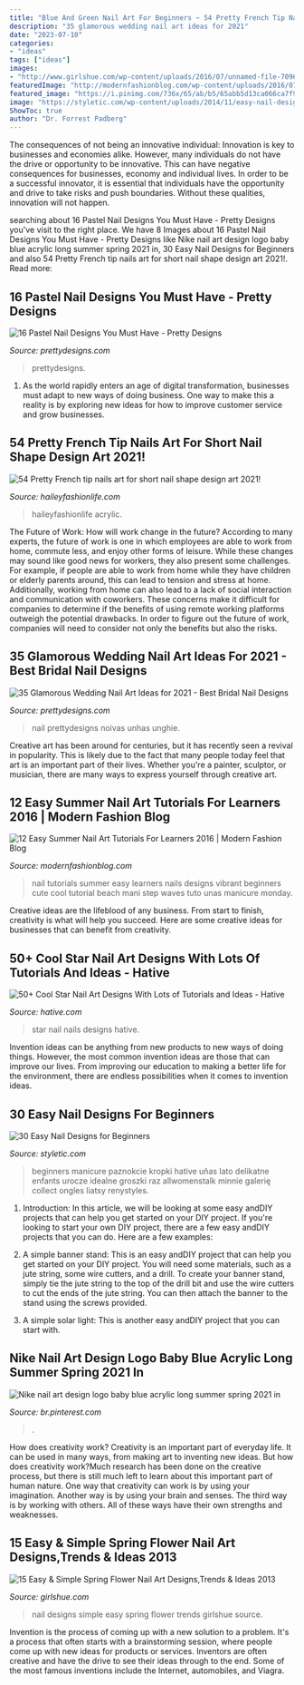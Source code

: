 ```yaml
---
title: "Blue And Green Nail Art For Beginners ~ 54 Pretty French Tip Nails Art For Short Nail Shape Design Art 2021!"
description: "35 glamorous wedding nail art ideas for 2021"
date: "2023-07-10"
categories:
- "ideas"
tags: ["ideas"]
images:
- "http://www.girlshue.com/wp-content/uploads/2016/07/unnamed-file-7096.jpg"
featuredImage: "http://modernfashionblog.com/wp-content/uploads/2016/07/12-Easy-Summer-Nail-Art-Tutorials-For-Learners-2016-3.jpg"
featured_image: "https://i.pinimg.com/736x/65/ab/b5/65abb5d13ca066ca7f922586e9471111.jpg"
image: "https://styletic.com/wp-content/uploads/2014/11/easy-nail-designs/14-easy-nail-designs-for-beginners.jpg"
ShowToc: true
author: "Dr. Forrest Padberg"
---
```



The consequences of not being an innovative individual:
Innovation is key to businesses and economies alike. However, many individuals do not have the drive or opportunity to be innovative. This can have negative consequences for businesses, economy and individual lives. In order to be a successful innovator, it is essential that individuals have the opportunity and drive to take risks and push boundaries. Without these qualities, innovation will not happen.

	

		
searching about 16 Pastel Nail Designs You Must Have - Pretty Designs you've visit to the right place. We have 8 Images about 16 Pastel Nail Designs You Must Have - Pretty Designs like Nike nail art design logo baby blue acrylic long summer spring 2021 in, 30 Easy Nail Designs for Beginners and also 54 Pretty French tip nails art for short nail shape design art 2021!. Read more:
		
    
## 16 Pastel Nail Designs You Must Have - Pretty Designs

<img loading=lazy src="https://www.prettydesigns.com/wp-content/uploads/2014/03/Bright-Colored-Nails.jpg" onerror="this.onerror=null;this.src='https://tse2.mm.bing.net/th?id=OIP.DzJFAWxsfEAF0OzoPfw2RgHaJ3&amp;pid=15.1';" alt="16 Pastel Nail Designs You Must Have - Pretty Designs">

_Source: prettydesigns.com_

>prettydesigns. 

	

1. As the world rapidly enters an age of digital transformation, businesses must adapt to new ways of doing business. One way to make this a reality is by exploring new ideas for how to improve customer service and grow businesses.

    
## 54 Pretty French Tip Nails Art For Short Nail Shape Design Art 2021!

<img loading=lazy src="https://haileyfashionlife.com/wp-content/uploads/2021/04/7-4-768x1152.jpg" onerror="this.onerror=null;this.src='https://tse2.mm.bing.net/th?id=OIP.02LP3USgbW6WftGM5IFDoAHaLH&amp;pid=15.1';" alt="54 Pretty French tip nails art for short nail shape design art 2021!">

_Source: haileyfashionlife.com_

>haileyfashionlife acrylic. 

	

The Future of Work: How will work change in the future?
According to many experts, the future of work is one in which employees are able to work from home, commute less, and enjoy other forms of leisure. While these changes may sound like good news for workers, they also present some challenges. For example, if people are able to work from home while they have children or elderly parents around, this can lead to tension and stress at home. Additionally, working from home can also lead to a lack of social interaction and communication with coworkers. These concerns make it difficult for companies to determine if the benefits of using remote working platforms outweigh the potential drawbacks. In order to figure out the future of work, companies will need to consider not only the benefits but also the risks.

    
## 35 Glamorous Wedding Nail Art Ideas For 2021 - Best Bridal Nail Designs

<img loading=lazy src="https://www.prettydesigns.com/wp-content/uploads/2017/12/35-glamorous-wedding-nail-art-ideas-for-2018-best-bridal-nail-designs-3.jpg" onerror="this.onerror=null;this.src='https://tse2.mm.bing.net/th?id=OIP.gGNj3cWlutG_iT64lG4qCQHaJ4&amp;pid=15.1';" alt="35 Glamorous Wedding Nail Art Ideas for 2021 - Best Bridal Nail Designs">

_Source: prettydesigns.com_

>nail prettydesigns noivas unhas unghie. 

	

Creative art has been around for centuries, but it has recently seen a revival in popularity. This is likely due to the fact that many people today feel that art is an important part of their lives. Whether you're a painter, sculptor, or musician, there are many ways to express yourself through creative art.

    
## 12 Easy Summer Nail Art Tutorials For Learners 2016 | Modern Fashion Blog

<img loading=lazy src="http://modernfashionblog.com/wp-content/uploads/2016/07/12-Easy-Summer-Nail-Art-Tutorials-For-Learners-2016-3.jpg" onerror="this.onerror=null;this.src='https://tse2.mm.bing.net/th?id=OIP.ymoUrHNZuEkPraGp0ugJuAHaPr&amp;pid=15.1';" alt="12 Easy Summer Nail Art Tutorials For Learners 2016 | Modern Fashion Blog">

_Source: modernfashionblog.com_

>nail tutorials summer easy learners nails designs vibrant beginners cute cool tutorial beach mani step waves tuto unas manicure monday. 

	

Creative ideas are the lifeblood of any business. From start to finish, creativity is what will help you succeed. Here are some creative ideas for businesses that can benefit from creativity.

    
## 50+ Cool Star Nail Art Designs With Lots Of Tutorials And Ideas - Hative

<img loading=lazy src="https://hative.com/wp-content/uploads/2015/07/star-nails/46-star-nail-art-designs.jpg" onerror="this.onerror=null;this.src='https://tse4.mm.bing.net/th?id=OIP.suxojb2cxdtcPUIaQqrJYgHaLH&amp;pid=15.1';" alt="50+ Cool Star Nail Art Designs With Lots of Tutorials and Ideas - Hative">

_Source: hative.com_

>star nail nails designs hative. 

	

Invention ideas can be anything from new products to new ways of doing things. However, the most common invention ideas are those that can improve our lives. From improving our education to making a better life for the environment, there are endless possibilities when it comes to invention ideas.

    
## 30 Easy Nail Designs For Beginners

<img loading=lazy src="https://styletic.com/wp-content/uploads/2014/11/easy-nail-designs/14-easy-nail-designs-for-beginners.jpg" onerror="this.onerror=null;this.src='https://tse3.mm.bing.net/th?id=OIP.BXEyKYcs6zdx4CWZnkmKeQHaJ4&amp;pid=15.1';" alt="30 Easy Nail Designs for Beginners">

_Source: styletic.com_

>beginners manicure paznokcie kropki hative uñas lato delikatne enfants urocze idealne groszki raz allwomenstalk minnie galerię collect ongles liatsy renystyles. 

	

1) Introduction: In this article, we will be looking at some easy andDIY projects that can help you get started on your DIY project.
If you're looking to start your own DIY project, there are a few easy andDIY projects that you can do. Here are a few examples:
1) A simple banner stand: This is an easy andDIY project that can help you get started on your DIY project. You will need some materials, such as a jute string, some wire cutters, and a drill. To create your banner stand, simply tie the jute string to the top of the drill bit and use the wire cutters to cut the ends of the jute string. You can then attach the banner to the stand using the screws provided.

2) A simple solar light: This is another easy andDIY project that you can start with.

    
## Nike Nail Art Design Logo Baby Blue Acrylic Long Summer Spring 2021 In

<img loading=lazy src="https://i.pinimg.com/736x/65/ab/b5/65abb5d13ca066ca7f922586e9471111.jpg" onerror="this.onerror=null;this.src='https://tse3.mm.bing.net/th?id=OIP.s0WI6aJujCz8w7fpLrMq9gHaHP&amp;pid=15.1';" alt="Nike nail art design logo baby blue acrylic long summer spring 2021 in">

_Source: br.pinterest.com_

>. 

	

How does creativity work?
Creativity is an important part of everyday life. It can be used in many ways, from making art to inventing new ideas. But how does creativity work?Much research has been done on the creative process, but there is still much left to learn about this important part of human nature. One way that creativity can work is by using your imagination. Another way is by using your brain and senses. The third way is by working with others. All of these ways have their own strengths and weaknesses.

    
## 15 Easy &amp; Simple Spring Flower Nail Art Designs,Trends &amp; Ideas 2013

<img loading=lazy src="http://www.girlshue.com/wp-content/uploads/2016/07/unnamed-file-7096.jpg" onerror="this.onerror=null;this.src='https://tse2.mm.bing.net/th?id=OIP.DySVe3Qak8k-KKR2CjjEQwHaJ3&amp;pid=15.1';" alt="15 Easy &amp; Simple Spring Flower Nail Art Designs,Trends &amp; Ideas 2013">

_Source: girlshue.com_

>nail designs simple easy spring flower trends girlshue source. 

	

Invention is the process of coming up with a new solution to a problem. It's a process that often starts with a brainstorming session, where people come up with new ideas for products or services. Inventors are often creative and have the drive to see their ideas through to the end. Some of the most famous inventions include the Internet, automobiles, and Viagra.

